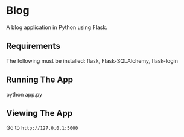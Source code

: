 # Blog
A blog application in Python using Flask.

## Requirements
The following must be installed: flask, Flask-SQLAlchemy, flask-login

## Running The App
python app.py

## Viewing The App
Go to `http://127.0.0.1:5000`
